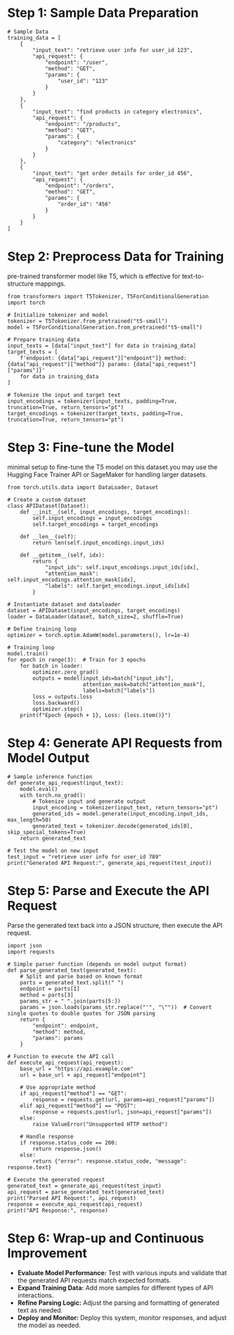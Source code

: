 # Step 1: Sample Data Preparation
```buildoutcfg
# Sample Data
training_data = [
    {
        "input_text": "retrieve user info for user_id 123",
        "api_request": {
            "endpoint": "/user",
            "method": "GET",
            "params": {
                "user_id": "123"
            }
        }
    },
    {
        "input_text": "find products in category electronics",
        "api_request": {
            "endpoint": "/products",
            "method": "GET",
            "params": {
                "category": "electronics"
            }
        }
    },
    {
        "input_text": "get order details for order_id 456",
        "api_request": {
            "endpoint": "/orders",
            "method": "GET",
            "params": {
                "order_id": "456"
            }
        }
    }
]
```
# Step 2: Preprocess Data for Training
pre-trained transformer model like T5, which is effective for text-to-structure mappings.
```buildoutcfg
from transformers import T5Tokenizer, T5ForConditionalGeneration
import torch

# Initialize tokenizer and model
tokenizer = T5Tokenizer.from_pretrained("t5-small")
model = T5ForConditionalGeneration.from_pretrained("t5-small")

# Prepare training data
input_texts = [data["input_text"] for data in training_data]
target_texts = [
    f'endpoint: {data["api_request"]["endpoint"]} method: {data["api_request"]["method"]} params: {data["api_request"]["params"]}'
    for data in training_data
]

# Tokenize the input and target text
input_encodings = tokenizer(input_texts, padding=True, truncation=True, return_tensors="pt")
target_encodings = tokenizer(target_texts, padding=True, truncation=True, return_tensors="pt")

```
# Step 3: Fine-tune the Model
minimal setup to fine-tune the T5 model on this dataset.you may use the Hugging Face Trainer API or SageMaker for handling larger datasets.
```buildoutcfg
from torch.utils.data import DataLoader, Dataset

# Create a custom dataset
class APIDataset(Dataset):
    def __init__(self, input_encodings, target_encodings):
        self.input_encodings = input_encodings
        self.target_encodings = target_encodings

    def __len__(self):
        return len(self.input_encodings.input_ids)

    def __getitem__(self, idx):
        return {
            "input_ids": self.input_encodings.input_ids[idx],
            "attention_mask": self.input_encodings.attention_mask[idx],
            "labels": self.target_encodings.input_ids[idx]
        }

# Instantiate dataset and dataloader
dataset = APIDataset(input_encodings, target_encodings)
loader = DataLoader(dataset, batch_size=2, shuffle=True)

# Define training loop
optimizer = torch.optim.AdamW(model.parameters(), lr=1e-4)

# Training loop
model.train()
for epoch in range(3):  # Train for 3 epochs
    for batch in loader:
        optimizer.zero_grad()
        outputs = model(input_ids=batch["input_ids"],
                        attention_mask=batch["attention_mask"],
                        labels=batch["labels"])
        loss = outputs.loss
        loss.backward()
        optimizer.step()
    print(f"Epoch {epoch + 1}, Loss: {loss.item()}")

```
# Step 4: Generate API Requests from Model Output
```buildoutcfg
# Sample inference function
def generate_api_request(input_text):
    model.eval()
    with torch.no_grad():
        # Tokenize input and generate output
        input_encoding = tokenizer(input_text, return_tensors="pt")
        generated_ids = model.generate(input_encoding.input_ids, max_length=50)
        generated_text = tokenizer.decode(generated_ids[0], skip_special_tokens=True)
    return generated_text

# Test the model on new input
test_input = "retrieve user info for user_id 789"
print("Generated API Request:", generate_api_request(test_input))

```
# Step 5: Parse and Execute the API Request
Parse the generated text back into a JSON structure, then execute the API request.
```buildoutcfg
import json
import requests

# Simple parser function (depends on model output format)
def parse_generated_text(generated_text):
    # Split and parse based on known format
    parts = generated_text.split(" ")
    endpoint = parts[1]
    method = parts[3]
    params_str = " ".join(parts[5:])
    params = json.loads(params_str.replace("'", "\""))  # Convert single quotes to double quotes for JSON parsing
    return {
        "endpoint": endpoint,
        "method": method,
        "params": params
    }

# Function to execute the API call
def execute_api_request(api_request):
    base_url = "https://api.example.com"
    url = base_url + api_request["endpoint"]
    
    # Use appropriate method
    if api_request["method"] == "GET":
        response = requests.get(url, params=api_request["params"])
    elif api_request["method"] == "POST":
        response = requests.post(url, json=api_request["params"])
    else:
        raise ValueError("Unsupported HTTP method")
    
    # Handle response
    if response.status_code == 200:
        return response.json()
    else:
        return {"error": response.status_code, "message": response.text}

# Execute the generated request
generated_text = generate_api_request(test_input)
api_request = parse_generated_text(generated_text)
print("Parsed API Request:", api_request)
response = execute_api_request(api_request)
print("API Response:", response)

```
# Step 6: Wrap-up and Continuous Improvement
* **Evaluate Model Performance:** Test with various inputs and validate that the generated API requests match expected formats.
* **Expand Training Data:** Add more samples for different types of API interactions.
* **Refine Parsing Logic:** Adjust the parsing and formatting of generated text as needed.
* **Deploy and Monitor:** Deploy this system, monitor responses, and adjust the model as needed.